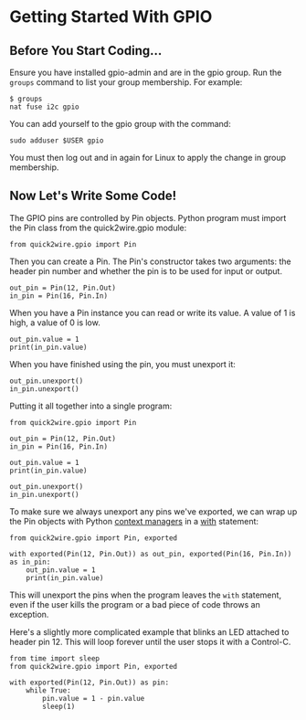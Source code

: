 Getting Started With GPIO
=========================


Before You Start Coding...
--------------------------

Ensure you have installed gpio-admin and are in the gpio group.  Run
the `groups` command to list your group membership. For example:

    $ groups
    nat fuse i2c gpio

You can add yourself to the gpio group with the command:

    sudo adduser $USER gpio

You must then log out and in again for Linux to apply the change in
group membership.


Now Let's Write Some Code!
--------------------------

The GPIO pins are controlled by Pin objects. Python program must
import the Pin class from the quick2wire.gpio module:

    from quick2wire.gpio import Pin

Then you can create a Pin. The Pin's constructor takes two arguments:
the header pin number and whether the pin is to be used for input or
output.

    out_pin = Pin(12, Pin.Out)
    in_pin = Pin(16, Pin.In)

When you have a Pin instance you can read or write its value.  A value
of 1 is high, a value of 0 is low.
   
    out_pin.value = 1
    print(in_pin.value)

When you have finished using the pin, you must unexport it:

    out_pin.unexport()
    in_pin.unexport()

Putting it all together into a single program:

    from quick2wire.gpio import Pin
    
    out_pin = Pin(12, Pin.Out)
    in_pin = Pin(16, Pin.In)
    
    out_pin.value = 1
    print(in_pin.value)
    
    out_pin.unexport()
    in_pin.unexport()

To make sure we always unexport any pins we've exported, we can wrap up the Pin objects
with Python [context managers](http://docs.python.org/reference/datamodel.html#context-managers) in a 
[with](http://docs.python.org/reference/compound_stmts.html#with) statement:

    from quick2wire.gpio import Pin, exported

    with exported(Pin(12, Pin.Out)) as out_pin, exported(Pin(16, Pin.In)) as in_pin:
        out_pin.value = 1
    	print(in_pin.value)

This will unexport the pins when the program leaves the `with` statement, even 
if the user kills the program or a bad piece of code throws an exception.

Here's a slightly more complicated example that blinks an LED attached to header pin 12. This will 
loop forever until the user stops it with a Control-C.

    from time import sleep
    from quick2wire.gpio import Pin, exported
    
    with exported(Pin(12, Pin.Out)) as pin:
        while True:
            pin.value = 1 - pin.value
            sleep(1)
